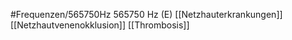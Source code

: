 #Frequenzen/565750Hz
565750 Hz (E)
[[Netzhauterkrankungen]]
[[Netzhautvenenokklusion]]
[[Thrombosis]]